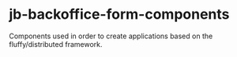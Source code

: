 # jb-backoffice-form-components

Components used in order to create applications based on the fluffy/distributed framework.
